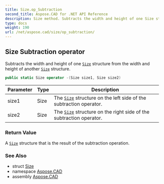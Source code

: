 ```yaml
---
title: Size.op_Subtraction
second_title: Aspose.CAD for .NET API Reference
description: Size method. Subtracts the width and height of one Size structure from the width and height of another Size structure
type: docs
weight: 190
url: /net/aspose.cad/size/op_subtraction/
---
```

## Size Subtraction operator

Subtracts the width and height of one [`Size`](../) structure from the width and height of another [`Size`](../) structure.

```csharp
public static Size operator -(Size size1, Size size2)
```

| Parameter | Type | Description |
| --- | --- | --- |
| size1 | Size | The [`Size`](../) structure on the left side of the subtraction operator. |
| size2 | Size | The [`Size`](../) structure on the right side of the subtraction operator. |

### Return Value

A [`Size`](../) structure that is the result of the subtraction operation.

### See Also

* struct [Size](../)
* namespace [Aspose.CAD](../../../aspose.cad/)
* assembly [Aspose.CAD](../../../)


